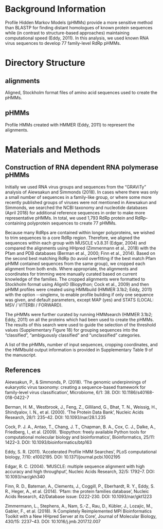 # Background Information
Profile Hidden Markov Models (pHMMs) provide a more sensitive method than BLASTP for finding distant homologues of known protein sequences while (in contrast to structure-based approaches) maintaining computational speed (Eddy, 2011). In this analysis, we used known RNA virus sequences to develop 77 family-level RdRp pHMMs. 

# Directory Structure
## alignments
Aligned, Stockholm format files of amino acid sequences used to create the pHMMs.

## pHMMs
Profile HMMs created with HMMER (Eddy, 2011) to represent the alignments.

# Materials and Methods
## Construction of RNA dependent RNA polymerase pHMMs
Initially we used RNA virus groups and sequences from the “GRAViTy” analysis of Aiewsakun and Simmonds (2018). In cases where there was only a small number of sequences in a family-like group, or where some more recently published groups of viruses were not mentioned in Aiewsakun and Simmonds, we searched the NCBI taxonomy and nucleotide databases (April 2018) for additional reference sequences in order to make more representative pHMMs. In total, we used 1,793 RdRp protein and RdRp-containing polyprotein sequences to create 77 pHMMs.

Because many RdRps are contained within longer polyproteins, we wished to trim sequences to a core RdRp region. Therefore, we aligned the sequences within each group with MUSCLE v3.8.31 (Edgar, 2004) and compared the alignments using HHpred (Zimmermann et al., 2018) with the Pfam and PDB databases (Berman et al., 2000; Finn et al., 2014). Based on the second best matching RdRp (to avoid overfitting if the best match Pfam pHMM contained sequences from the same group), we cropped each alignment from both ends. Where appropriate, the alignments and coordinates for trimming were manually curated based on current knowledge of the families. The cropped alignments were formatted to Stockholm format using AlignIO (Biopython; Cock et al., 2009) and then pHMM profiles were created using HMMbuild (HMMER 3.1b2; Eddy, 2011) with the option --singlemx, to enable profile building if only one sequence was given, and default parameters, except MAP (yes) and STATS (LOCAL: MSV / VITERBI / FORWARD). 

The pHMMs were further curated by running HMMsearch (HMMER 3.1b2; Eddy, 2011) on all the proteins which had been used to create the pHMMs. The results of this search were used to guide the selection of the threshold values (Supplementary Figure 18) for grouping sequences into the “classified”, “ambiguously classified” and “unclassified” categories. 

A list of the pHMMs, number of input sequences, cropping coordinates, and the HMMbuild output information is provided in Supplementary Table 9 of the manuscript.

## References
Aiewsakun, P., & Simmonds, P. (2018). ‘The genomic underpinnings of eukaryotic virus taxonomy: creating a sequence-based framework for family-level virus classification’, Microbiome, 6/1: 38. DOI: 10.1186/s40168-018-0422-7

Berman, H. M., Westbrook, J., Feng, Z., Gilliland, G., Bhat, T. N., Weissig, H., Shindyalov, I. N., et al. (2000). ‘The Protein Data Bank’, Nucleic Acids Research, 28/1: 235–42. DOI: 10.1093/nar/28.1.235

Cock, P. J. A., Antao, T., Chang, J. T., Chapman, B. A., Cox, C. J., Dalke, A., Friedberg, I., et al. (2009). ‘Biopython: freely available Python tools for computational molecular biology and bioinformatics’, Bioinformatics, 25/11: 1422–3. DOI: 10.1093/bioinformatics/btp163

Eddy, S. R. (2011). ‘Accelerated Profile HMM Searches’, PLoS computational biology, 7/10: e1002195. DOI: 10.1371/journal.pcbi.1002195

Edgar, R. C. (2004). ‘MUSCLE: multiple sequence alignment with high accuracy and high throughput’, Nucleic Acids Research, 32/5: 1792–7. DOI: 10.1093/nar/gkh340

Finn, R. D., Bateman, A., Clements, J., Coggill, P., Eberhardt, R. Y., Eddy, S. R., Heger, A., et al. (2014). ‘Pfam: the protein families database’, Nucleic Acids Research, 42/Database issue: D222-230. DOI: 10.1093/nar/gkt1223

Zimmermann, L., Stephens, A., Nam, S.-Z., Rau, D., Kübler, J., Lozajic, M., Gabler, F., et al. (2018). ‘A Completely Reimplemented MPI Bioinformatics Toolkit with a New HHpred Server at its Core’, Journal of Molecular Biology, 430/15: 2237–43. DOI: 10.1016/j.jmb.2017.12.007